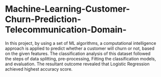 # Machine-Learning-Customer-Churn-Prediction-Telecommunication-Domain-
In this project, by using a set of ML algorithms, a computational intelligence approach is applied to predict  whether a customer will churn or not, based on the given features.
The classification analysis of this dataset followed the steps of data splitting, pre-processing, Fitting the classification models, and evaluation.
The resultant outcome revealed that Logistic Regression achieved highest accuracy score.
